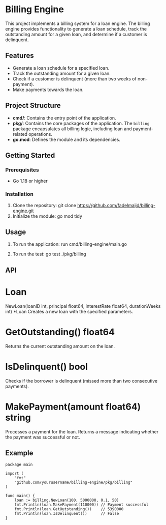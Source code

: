 # Billing Engine

This project implements a billing system for a loan engine. The billing engine provides functionality to generate a loan schedule, track the outstanding amount for a given loan, and determine if a customer is delinquent.

## Features

- Generate a loan schedule for a specified loan.
- Track the outstanding amount for a given loan.
- Check if a customer is delinquent (more than two weeks of non-payment).
- Make payments towards the loan.

## Project Structure

- **cmd/**: Contains the entry point of the application.
- **pkg/**: Contains the core packages of the application. The `billing` package encapsulates all billing logic, including loan and payment-related operations.
- **go.mod**: Defines the module and its dependencies.

## Getting Started

### Prerequisites

- Go 1.18 or higher

### Installation

1. Clone the repository:
   git clone https://github.com/fadelmajid/billing-engine.git
2. Initialize the module:
   go mod tidy


## Usage
1. To run the application:
    run cmd/billing-engine/main.go

2. To run the test:
    go test ./pkg/billing

## API
# Loan
NewLoan(loanID int, principal float64, interestRate float64, durationWeeks int) *Loan
Creates a new loan with the specified parameters.

# GetOutstanding() float64
Returns the current outstanding amount on the loan.

# IsDelinquent() bool
Checks if the borrower is delinquent (missed more than two consecutive payments).

# MakePayment(amount float64) string
Processes a payment for the loan. Returns a message indicating whether the payment was successful or not.


## Example
```
package main

import (
    "fmt"
    "github.com/yourusername/billing-engine/pkg/billing"
)

func main() {
    loan := billing.NewLoan(100, 5000000, 0.1, 50)
    fmt.Println(loan.MakePayment(110000)) // Payment successful
    fmt.Println(loan.GetOutstanding())    // 5390000
    fmt.Println(loan.IsDelinquent())      // False
}
```